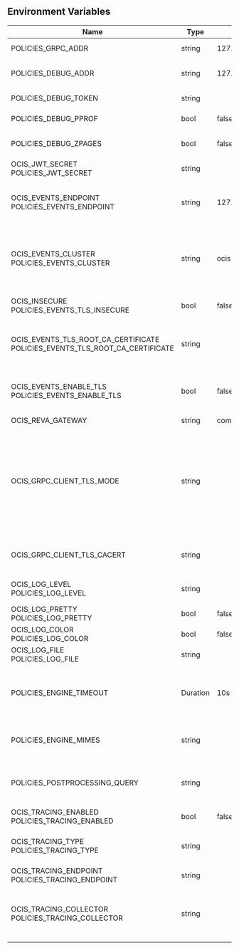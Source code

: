 ## Environment Variables

| Name | Type | Default Value | Description |
|------|------|---------------|-------------|
| POLICIES_GRPC_ADDR | string | 127.0.0.1:9125 | The bind address of the GRPC service.|
| POLICIES_DEBUG_ADDR | string | 127.0.0.1:9129 | Bind address of the debug server, where metrics, health, config and debug endpoints will be exposed.|
| POLICIES_DEBUG_TOKEN | string |  | Token to secure the metrics endpoint.|
| POLICIES_DEBUG_PPROF | bool | false | Enables pprof, which can be used for profiling.|
| POLICIES_DEBUG_ZPAGES | bool | false | Enables zpages, which can be used for collecting and viewing in-memory traces.|
| OCIS_JWT_SECRET<br/>POLICIES_JWT_SECRET | string |  | The secret to mint and validate jwt tokens.|
| OCIS_EVENTS_ENDPOINT<br/>POLICIES_EVENTS_ENDPOINT | string | 127.0.0.1:9233 | The address of the event system. The event system is the message queuing service. It is used as message broker for the microservice architecture.|
| OCIS_EVENTS_CLUSTER<br/>POLICIES_EVENTS_CLUSTER | string | ocis-cluster | The clusterID of the event system. The event system is the message queuing service. It is used as message broker for the microservice architecture. Mandatory when using NATS as event system.|
| OCIS_INSECURE<br/>POLICIES_EVENTS_TLS_INSECURE | bool | false | Whether the server should skip the client certificate verification during the TLS handshake.|
| OCIS_EVENTS_TLS_ROOT_CA_CERTIFICATE<br/>POLICIES_EVENTS_TLS_ROOT_CA_CERTIFICATE | string |  | The root CA certificate used to validate the server's TLS certificate. If provided POLICIES_EVENTS_TLS_INSECURE will be seen as false.|
| OCIS_EVENTS_ENABLE_TLS<br/>POLICIES_EVENTS_ENABLE_TLS | bool | false | Enable TLS for the connection to the events broker. The events broker is the ocis service which receives and delivers events between the services.|
| OCIS_REVA_GATEWAY | string | com.owncloud.api.gateway | The CS3 gateway endpoint.|
| OCIS_GRPC_CLIENT_TLS_MODE | string |  | TLS mode for grpc connection to the go-micro based grpc services. Possible values are 'off', 'insecure' and 'on'. 'off': disables transport security for the clients. 'insecure' allows using transport security, but disables certificate verification (to be used with the autogenerated self-signed certificates). 'on' enables transport security, including server certificate verification.|
| OCIS_GRPC_CLIENT_TLS_CACERT | string |  | Path/File name for the root CA certificate (in PEM format) used to validate TLS server certificates of the go-micro based grpc services.|
| OCIS_LOG_LEVEL<br/>POLICIES_LOG_LEVEL | string |  | The log level. Valid values are: 'panic', 'fatal', 'error', 'warn', 'info', 'debug', 'trace'.|
| OCIS_LOG_PRETTY<br/>POLICIES_LOG_PRETTY | bool | false | Activates pretty log output.|
| OCIS_LOG_COLOR<br/>POLICIES_LOG_COLOR | bool | false | Activates colorized log output.|
| OCIS_LOG_FILE<br/>POLICIES_LOG_FILE | string |  | The path to the log file. Activates logging to this file if set.|
| POLICIES_ENGINE_TIMEOUT | Duration | 10s | Sets the timeout the rego expression evaluation can take. Rules default to deny if the timeout was reached. See the Environment Variable Types description for more details.|
| POLICIES_ENGINE_MIMES | string |  | Sets the mimes file path which maps mimetypes to associated file extensions. See the text description for details.|
| POLICIES_POSTPROCESSING_QUERY | string |  | Defines the 'Complete Rules' variable defined in the rego rule set this step uses for its evaluation. Defaults to deny if the variable was not found.|
| OCIS_TRACING_ENABLED<br/>POLICIES_TRACING_ENABLED | bool | false | Activates tracing.|
| OCIS_TRACING_TYPE<br/>POLICIES_TRACING_TYPE | string |  | The type of tracing. Defaults to '', which is the same as 'jaeger'. Allowed tracing types are 'jaeger' and '' as of now.|
| OCIS_TRACING_ENDPOINT<br/>POLICIES_TRACING_ENDPOINT | string |  | The endpoint of the tracing agent.|
| OCIS_TRACING_COLLECTOR<br/>POLICIES_TRACING_COLLECTOR | string |  | The HTTP endpoint for sending spans directly to a collector, i.e. http://jaeger-collector:14268/api/traces. Only used if the tracing endpoint is unset.|